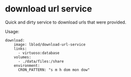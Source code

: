 # download url service
Quick and dirty service to download urls that were provided.

Usage:

```
download:
    image: lblod/download-url-service
    links:
      - virtuoso:database
    volumes:
      - ./data/files:/share
    environment:
      CRON_PATTERN: "s m h dom mon dow"
```

